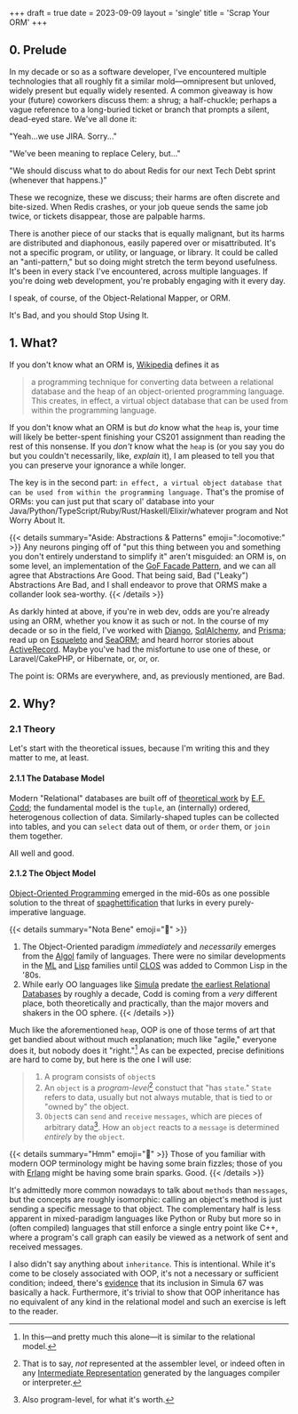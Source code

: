+++
draft = true
date = 2023-09-09
layout = 'single'
title = 'Scrap Your ORM'
+++

## 0. Prelude
In my decade or so as a software developer, I've encountered multiple technologies that all roughly fit a similar mold&mdash;omnipresent but unloved, widely present but equally widely resented.
A common giveaway is how your (future) coworkers discuss them: a shrug; a half-chuckle; perhaps a vague reference to a long-buried ticket or branch that prompts a silent, dead-eyed stare.
We've all done it:

"Yeah...we use JIRA. Sorry..."

"We've been meaning to replace Celery, but..."

"We should discuss what to do about Redis for our next Tech Debt sprint (whenever that happens.)"

These we recognize, these we discuss; their harms are often discrete and bite-sized. When Redis crashes, or your job queue sends the same job twice, or tickets disappear, those are palpable harms.


There is another piece of our stacks that is equally malignant, but its harms are distributed and diaphonous, easily papered over or misattributed. It's not a specific program, or utility, or language,
or library. It could be called an "anti-pattern," but so doing might stretch the term beyond usefulness. It's been in every stack I've encountered, across multiple languages. If you're doing web development,
you're probably engaging with it every day.

I speak, of course, of the Object-Relational Mapper, or ORM.

It's Bad, and you should Stop Using It.

 
## 1. What?
If you don't know what an ORM is, [Wikipedia](https://en.wikipedia.org/wiki/Object%E2%80%93relational_mapping) defines it as

> a programming technique for converting data between a relational database and the heap of an object-oriented programming language. This creates, in effect, a virtual object database that can be used from within the programming language.

If you don't know what an ORM is but _do_ know what the `heap` is, your time will likely be better-spent finishing your CS201 assignment than reading the rest of this nonsense.
If you _don't_ know what the `heap` is (or you say you do but you couldn't necessarily, like, _explain_ it), I am pleased to tell you that you can preserve your ignorance a while longer.

The key is in the second part: `in effect, a virtual object database that can be used from within the programming language.`
That's the promise of ORMs: you can just put that scary ol' database into your Java/Python/TypeScript/Ruby/Rust/Haskell/Elixir/whatever program and Not Worry About It.

{{< details summary="Aside: Abstractions & Patterns" emoji=":locomotive:" >}}
Any neurons pinging off of "put this thing between you and something you don't entirely understand to simplify it" aren't misguided: an ORM is, on some level, an implementation of the [GoF Facade Pattern](https://en.wikipedia.org/wiki/Facade_pattern),
and we can all agree that Abstractions Are Good. That being said, Bad ("Leaky") Abstractions Are Bad, and I shall endeavor to prove that ORMS make a collander look sea-worthy.
{{< /details >}}
 
 As darkly hinted at above, if you're in web dev, odds are you're already using an ORM, whether you know it as such or not. In the course of my decade or so in the field, I've worked with
 [Django](https://www.djangoproject.com), [SqlAlchemy](https://www.sqlalchemy.org), and [Prisma](https://www.prisma.io); read up on [Esqueleto](https://hackage.haskell.org/package/esqueleto) and [SeaORM](https://www.sea-ql.org/SeaORM/);
 and heard horror stories about [ActiveRecord](https://guides.rubyonrails.org/active_record_basics.html#what-is-active-record-questionmark). Maybe you've had the misfortune to use one of these,
 or Laravel/CakePHP, or Hibernate, or, or, or.
 
 The point is: ORMs are everywhere, and, as previously mentioned, are Bad.
 
 ## 2. Why?
 
 ### 2.1 Theory
 Let's start with the theoretical issues, because I'm writing this and they matter to me, at least.
 
 #### 2.1.1 The Database Model
 Modern "Relational" databases are built off of [theoretical work](https://en.wikipedia.org/wiki/Relational_model) by [E.F. Codd](https://en.wikipedia.org/wiki/Edgar_F._Codd); the fundamental model is the `tuple`, an (internally) ordered, heterogenous
 collection of data. Similarly-shaped tuples can be collected into tables, and you can `select` data out of them, or `order` them, or `join` them together.
 
 All well and good.
 
 #### 2.1.2 The Object Model
 [Object-Oriented Programming](https://en.wikipedia.org/wiki/Object-oriented_programming) emerged in the mid-60s as one possible solution to the threat of [spaghettification](https://en.wikipedia.org/wiki/Spaghetti_code)
 that lurks in every purely-imperative language. 
 
 {{< details summary="Nota Bene" emoji=":scroll:" >}}
 1. The Object-Oriented paradigm _immediately_ and _necessarily_ emerges from the [Algol](https://en.wikipedia.org/wiki/ALGOL) family of languages.
    There were no similar developments in the [ML](https://en.wikipedia.org/wiki/ML_(programming_language)) and [Lisp](https://en.wikipedia.org/wiki/Lisp_(programming_language)) families until [CLOS](https://en.wikipedia.org/wiki/Common_Lisp_Object_System) was added to Common Lisp in the '80s.
 2. While early OO languages like [Simula](https://en.wikipedia.org/wiki/Simula) predate [the earliest Relational Databases](https://en.wikipedia.org/wiki/IBM_Peterlee_Relational_Test_Vehicle) by roughly a decade, Codd is coming from a _very_ different place, both theoretically and practically, than the major movers and shakers in the OO sphere.
{{< /details >}}

Much like the aforementioned `heap`, OOP is one of those terms of art that get bandied about without much explanation; much like "agile," everyone does it, but nobody does it "right."[^1] As can be expected, precise definitions are hard to come by,
but here is the one I will use:

> 1. A program consists of `object`s
> 2. An `object` is a _program-level_[^2] constuct that "has `state`." `State` refers to data, usually but not always mutable, that is tied to or "owned by" the object.
> 3. `Object`s can `send` and `receive` `messages`, which are pieces of arbitrary data[^3]. How an `object` reacts to a `message` is determined _entirely_ by the `object`.

 {{< details summary="Hmm" emoji=":thinking:" >}}
Those of you familiar with modern OOP terminology might be having some brain fizzles; those of you with [Erlang](https://en.wikipedia.org/wiki/Erlang_(programming_language)) might be having some brain sparks. Good.
{{< /details >}}

It's admittedly more common nowadays to talk about `methods` than `messages`, but the concepts are roughly isomorphic: calling an object's method is just sending a specific message to that object. The complementary half is less
apparent in mixed-paradigm languages like Python or Ruby but more so in (often compiled) languages that still enforce a single entry point like C\+\+, where a program's call graph can easily be viewed as a network of sent and received messages.

I also didn't say anything about `inheritance`. This is intentional. While it's come to be closely associated with OOP, it's not a necessary or sufficient condition; indeed, there's [evidence](https://www.cs.tufts.edu/comp/150FP/archive/kristen-nygaard/hopl-simula.pdf) that its
inclusion in Simula 67 was basically a hack. Furthermore, it's trivial to show that OOP inheritance has no equivalent of any kind in the relational model and such an exercise is left to the reader.


[^1]: In this&mdash;and pretty much this alone&mdash;it is similar to the relational model.
[^2]: That is to say, _not_ represented at the assembler level, or indeed often in any [Intermediate Representation](https://en.wikipedia.org/wiki/Intermediate_representation) generated by the languages compiler or interpreter.
[^3]: Also program-level, for what it's worth.
